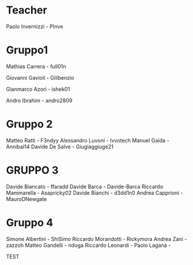 # Teacher

Paolo Invernizzi - PInve

# Gruppo1

Mathias Carrera - full01n

Giovanni Gavioli - Gilibenzio

Gianmarco Azori - ishek01

Andro Ibrahim - andro2809

# Gruppo 2

Matteo Ratti - F3ndyy
Alessandro Luvoni - lvvotech
Manuel Gaida - Annibal14
Davide De Salve - Giugiaggiuge21

# GRUPPO 3

Davide Biancato 	- ffaradd
Davide Barca		- Davide-Barca 
Riccardo Mammarella	- Asapricky02
Davide Bianchi		- d3dd1n0
Andrea Capprioni	- MauroDNewgate

# Gruppo 4

Simone Albertini - ShiSimo
Riccardo Morandotti - Rickymora
Andrea Zani - zazzoh
Matteo Gandelli - ndoga
Riccardo Leonardi - 
Paolo Laganà - 

TEST
